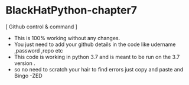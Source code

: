 # BlackHatPython-chapter7
[ Github control & command ]
- This is 100% working without any changes.
- You just need to add your github details in the code like udername ,password ,repo etc
- This code is working in python 3.7 and is meant to be run on the 3.7 version .
- so no need to scratch your hair to find errors just copy and paste and Bingo
                                                                    -ZED

